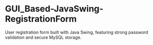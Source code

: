 # GUI_Based-JavaSwing-RegistrationForm
User registration form built with Java Swing, featuring strong password validation and secure MySQL storage.
